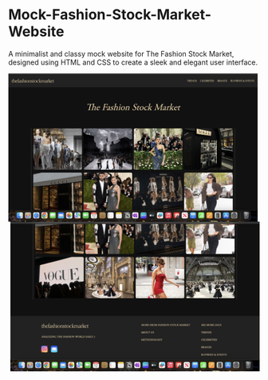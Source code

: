 # Mock-Fashion-Stock-Market-Website
A minimalist and classy mock website for The Fashion Stock Market, designed using HTML and CSS to create a sleek and elegant user interface.


<img src="screenshot1.jpeg" align="left" width="500">


<img src="screenshot2.jpeg" align="right" width="500">
